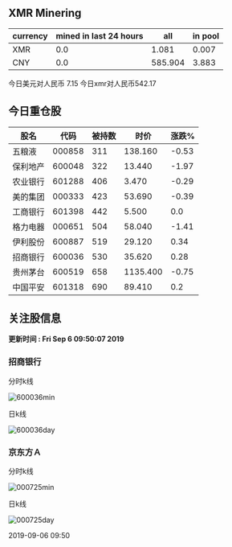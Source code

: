 ## XMR Minering

|currency|mined in last 24 hours|all|in pool|
|---|---|---|---|
|XMR|0.0|1.081|0.007|
|CNY|0.0|585.904|3.883|

今日美元对人民币 7.15	今日xmr对人民币542.17


## 今日重仓股 

|股名|代码|被持数|时价|涨跌%|
|---|---|---|---|---|
|五粮液|000858|311|138.160|-0.53|
|保利地产|600048|322|13.440|-1.97|
|农业银行|601288|406|3.470|-0.29|
|美的集团|000333|423|53.690|-0.39|
|工商银行|601398|442|5.500|0.0|
|格力电器|000651|504|58.040|-1.41|
|伊利股份|600887|519|29.120|0.34|
|招商银行|600036|530|35.620|0.28|
|贵州茅台|600519|658|1135.400|-0.75|
|中国平安|601318|690|89.410|0.2|

## 关注股信息
**更新时间 : Fri Sep  6 09:50:07 2019**
### 招商银行 
分时k线

![600036min](http://image.sinajs.cn/newchart/min/n/sh600036.gif)

日k线

![600036day](http://image.sinajs.cn/newchart/daily/n/sh600036.gif)

### 京东方Ａ 
分时k线

![000725min](http://image.sinajs.cn/newchart/min/n/sz000725.gif)

日k线

![000725day](http://image.sinajs.cn/newchart/daily/n/sz000725.gif)

2019-09-06 09:50